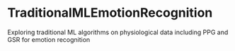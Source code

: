# TraditionalMLEmotionRecognition
Exploring traditional ML algorithms on physiological data including PPG and GSR for emotion recognition
